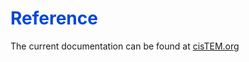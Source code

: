 # <span style="color: #0048d8">**Reference**</span>

The current documentation can be found at [cisTEM.org](https://cistem.org/documentation)
